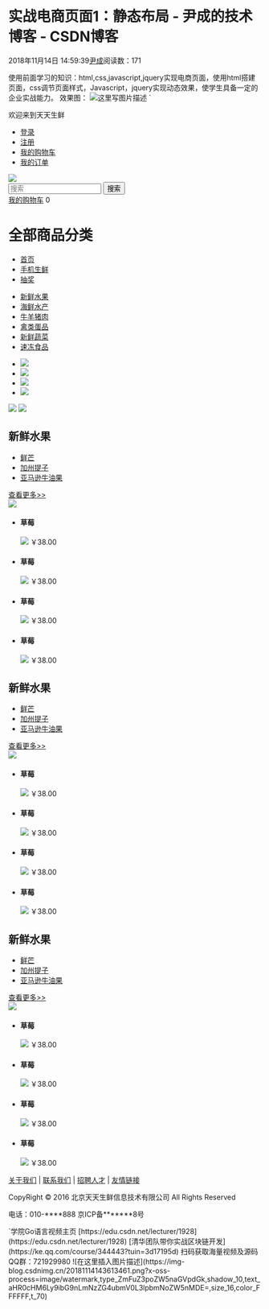 
# 实战电商页面1：静态布局 - 尹成的技术博客 - CSDN博客

2018年11月14日 14:59:39[尹成](https://me.csdn.net/yincheng01)阅读数：171


使用前面学习的知识：html,css,javascript,jquery实现电商页面，使用html搭建页面，css调节页面样式，Javascript，jquery实现动态效果，使学生具备一定的企业实战能力。
效果图：
![这里写图片描述](https://img-blog.csdn.net/20180912151607554?watermark/2/text/aHR0cHM6Ly9ibG9nLmNzZG4ubmV0L3dlaXhpbl80MjI4NjAyMw==/font/5a6L5L2T/fontsize/400/fill/I0JBQkFCMA==/dissolve/70)
`<!DOCTYPE html>
<html lang="en">
<head>
    <meta charset="UTF-8">
    <title>Title</title>
    <link href="css/reset.css" rel="stylesheet" type="text/css"/>
    <link href="css/main.css" rel="stylesheet" type="text/css"/>
    <script type="text/javascript" src="js/jquery-1.12.4.min.js"></script>
    <script type="text/javascript" src="js/main.js"></script>
</head>
<body>
<div class="header_box">
    <p class="fl">欢迎来到天天生鲜</p>
    <ul class="login_box fr">
        <li><a href="#">登录</a></li>
        <li><a href="#">注册</a></li>
        <li><a href="#">我的购物车</a></li>
        <li><a href="#">我的订单</a></li>
    </ul>
</div>

<div class="content_box">
    <div class="banner centerbox">
        <div class="logo fl">
            <img src="images/logo.png">
        </div>
        <div class="search fl">
            <input class="usrinput fl" type="text" placeholder="搜索">
            <input id="btnsearch" class="fl" type="button" value="搜索">
        </div>
        <div class="cart fr">
            <a href="#" class="fl">我的购物车</a>
            <span class="fl">0</span>
        </div>
    </div>
    <div class="navigationbar_box">
        <div class="navigationbar centerbox">
            <h1 class="allgoods fl">全部商品分类</h1>
            <ul class="hmenu fl">
                <li><a href="#">首页</a></li>
                <li><a href="#">手机生鲜</a></li>
                <li><a href="#">抽奖</a></li>
            </ul>
        </div>
    </div>
    <div class="hot centerbox">
        <ul class="vmenu fl">
            <li><a href="#" class="fruit">新鲜水果</a></li>
            <li><a href="#" class="seafood">海鲜水产</a></li>
            <li><a href="#" class="meat">牛羊猪肉</a></li>
            <li><a href="#" class="egg">禽类蛋品</a></li>
            <li><a href="#" class="vegetable">新鲜蔬菜</a></li>
            <li><a href="#" class="frozen">速冻食品</a></li>
        </ul>
        <div class="gallery fl">
            <ul class="sliders">
                <li><a href="javascript:;"><img src="images/slide.jpg"></a></li>
                <li><a href="javascript:;"><img src="images/slide02.jpg"></a></li>
                <li><a href="javascript:;"><img src="images/slide03.jpg"></a></li>
                <li><a href="javascript:;"><img src="images/slide04.jpg"></a></li>
            </ul>
            <a href="#" class="prev"></a>
            <a href="#" class="next"></a>
            <ul class="dots"></ul>
        </div>
        <div class="ads fl">
            <img src="images/adv01.jpg" class="fl">
            <img src="images/adv02.jpg" class="fl">
        </div>
    </div>
    <div>
        <div class="goodsmenu centerbox">
            <h2 class="fl">新鲜水果</h2>
            <ul class="submenu fl">
                <li><a href="#">鲜芒</a></li>
                <li><a href="#">加州提子</a></li>
                <li><a href="#">亚马逊牛油果</a></li>
            </ul>
            <a href="#" class="more fr">查看更多&gt&gt</a>
        </div>
        <div class="goods centerbox">
            <div class="face fl">
                <img src="images/banner01.jpg">
            </div>
            <ul class="goodspic fl">
                <li>
                    <h4>草莓</h4>
                    <a href="#"><img src="images/goods_pic.jpg"></a>
                    <span>￥38.00</span>
                </li>
                <li>
                    <h4>草莓</h4>
                    <a href="#"><img src="images/goods_pic.jpg"></a>
                    <span>￥38.00</span>
                </li>
                <li>
                    <h4>草莓</h4>
                    <a href="#"><img src="images/goods_pic.jpg"></a>
                    <span>￥38.00</span>
                </li>
                <li>
                    <h4>草莓</h4>
                    <a href="#"><img src="images/goods_pic.jpg"></a>
                    <span>￥38.00</span>
                </li>
            </ul>
        </div>
    </div>
    <div>
        <div class="goodsmenu centerbox">
            <h2 class="fl">新鲜水果</h2>
            <ul class="submenu fl">
                <li><a href="#">鲜芒</a></li>
                <li><a href="#">加州提子</a></li>
                <li><a href="#">亚马逊牛油果</a></li>
            </ul>
            <a href="#" class="more fr">查看更多&gt&gt</a>
        </div>
        <div class="goods centerbox">
            <div class="face fl">
                <img src="images/banner02.jpg">
            </div>
            <ul class="goodspic fl">
                <li>
                    <h4>草莓</h4>
                    <a href="#"><img src="images/goods_pic.jpg"></a>
                    <span>￥38.00</span>
                </li>
                <li>
                    <h4>草莓</h4>
                    <a href="#"><img src="images/goods_pic.jpg"></a>
                    <span>￥38.00</span>
                </li>
                <li>
                    <h4>草莓</h4>
                    <a href="#"><img src="images/goods_pic.jpg"></a>
                    <span>￥38.00</span>
                </li>
                <li>
                    <h4>草莓</h4>
                    <a href="#"><img src="images/goods_pic.jpg"></a>
                    <span>￥38.00</span>
                </li>
            </ul>
        </div>
    </div>
    <div>
        <div class="goodsmenu centerbox">
            <h2 class="fl">新鲜水果</h2>
            <ul class="submenu fl">
                <li><a href="#">鲜芒</a></li>
                <li><a href="#">加州提子</a></li>
                <li><a href="#">亚马逊牛油果</a></li>
            </ul>
            <a href="#" class="more fr">查看更多&gt&gt</a>
        </div>
        <div class="goods centerbox">
            <div class="face fl">
                <img src="images/banner03.jpg">
            </div>
            <ul class="goodspic fl">
                <li>
                    <h4>草莓</h4>
                    <a href="#"><img src="images/goods_pic.jpg"></a>
                    <span>￥38.00</span>
                </li>
                <li>
                    <h4>草莓</h4>
                    <a href="#"><img src="images/goods_pic.jpg"></a>
                    <span>￥38.00</span>
                </li>
                <li>
                    <h4>草莓</h4>
                    <a href="#"><img src="images/goods_pic.jpg"></a>
                    <span>￥38.00</span>
                </li>
                <li>
                    <h4>草莓</h4>
                    <a href="#"><img src="images/goods_pic.jpg"></a>
                    <span>￥38.00</span>
                </li>
            </ul>
        </div>
    </div>
</div>

<div class="footer_box centerbox">
    <div class="links">
        <a href="#">关于我们</a>
        <span>|</span>
        <a href="#">联系我们</a>
        <span>|</span>
        <a href="#">招聘人才</a>
        <span>|</span>
        <a href="#">友情链接</a>
    </div>
    <p class="copyright">CopyRight © 2016 北京天天生鲜信息技术有限公司 All Rights Reserved</p>
    <p>电话：010-****888 京ICP备*******8号</p>
</div>
</body>
</html>`学院Go语言视频主页
[https://edu.csdn.net/lecturer/1928](https://edu.csdn.net/lecturer/1928)
[清华团队带你实战区块链开发](https://ke.qq.com/course/344443?tuin=3d17195d)
扫码获取海量视频及源码   QQ群：721929980
![在这里插入图片描述](https://img-blog.csdnimg.cn/20181114143613461.png?x-oss-process=image/watermark,type_ZmFuZ3poZW5naGVpdGk,shadow_10,text_aHR0cHM6Ly9ibG9nLmNzZG4ubmV0L3lpbmNoZW5nMDE=,size_16,color_FFFFFF,t_70)

